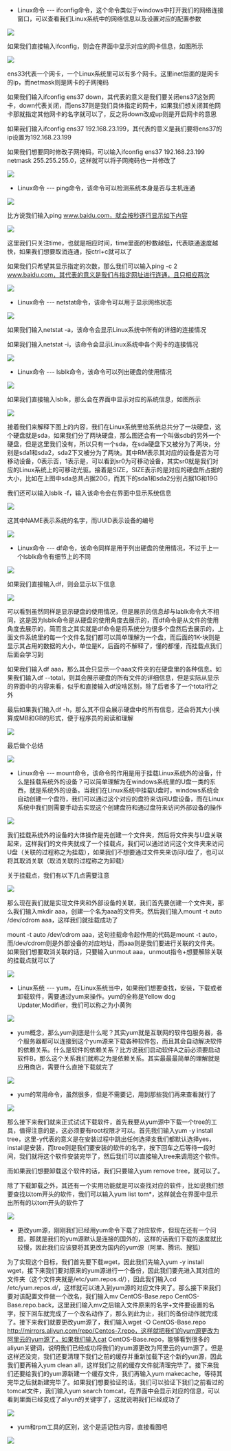- Linux命令 --- ifconfig命令，这个命令类似于windows中打开我们的网络连接窗口，可以查看我们Linux系统中的网络信息以及设置对应的配置参数

![](D:/Rolin的学习笔记/youdaonote-pull/youdaonote/youdaonote-images/WEBRESOURCE8edae76a1cfd0638dc2646b43a508e8e.png)

如果我们直接输入ifconfig，则会在界面中显示对应的网卡信息，如图所示

![](D:/Rolin的学习笔记/youdaonote-pull/youdaonote/youdaonote-images/WEBRESOURCEa9523204309f4f0c075618a9fd05b4a2.png)

ens33代表一个网卡，一个Linux系统里可以有多个网卡。这里inet后面的是网卡的ip，而netmask则是网卡的子网掩码

如果我们输入ifconfig ens37 down，其代表的意义是我们要关闭ens37这张网卡，down代表关闭，而ens37则是我们具体指定的网卡，如果我们想关闭其他网卡那就指定其他网卡的名字就可以了，反之将down改成up则是开启网卡的意思

如果我们输入ifconfig ens37 192.168.23.199，其代表的意义是我们要将ens37的ip设置为192.168.23.199

如果我们想要同时修改子网掩码，可以输入ifconfig ens37 192.168.23.199 netmask 255.255.255.0，这样就可以将子网掩码也一并修改了

![](D:/Rolin的学习笔记/youdaonote-pull/youdaonote/youdaonote-images/WEBRESOURCE7b2418fa3fb6d8cc564c707d7b7b7f09.png)

- Linux命令 --- ping命令，该命令可以检测系统本身是否与主机连通

![](D:/Rolin的学习笔记/youdaonote-pull/youdaonote/youdaonote-images/WEBRESOURCE60e83eade9870c28eb5531ebc5e9155a.png)

比方说我们输入ping www.baidu.com，就会按秒逐行显示如下内容

![](D:/Rolin的学习笔记/youdaonote-pull/youdaonote/youdaonote-images/WEBRESOURCEfde3c42c77ff354defc883a5af5fe1e9.png)

这里我们只关注time，也就是相应时间，time里面的秒数越低，代表联通速度越快，如果我们想要取消连通，按ctrl+c就可以了

如果我们只希望其显示指定的次数，那么我们可以输入ping -c 2 www.baidu.com，其代表的意义是我们与指定网址进行连通，且只相应两次

![](D:/Rolin的学习笔记/youdaonote-pull/youdaonote/youdaonote-images/WEBRESOURCE947c7af3318ef3925c6fcc9d5d00dcfc.png)

- Linux命令 --- netstat命令，该命令可以用于显示网络状态

![](D:/Rolin的学习笔记/youdaonote-pull/youdaonote/youdaonote-images/WEBRESOURCE39b79665702fa072afb18eb35378dcce.png)

如果我们输入netstat -a，该命令会显示Linux系统中所有的详细的连接情况

如果我们输入netstat -i，该命令会显示Linux系统中各个网卡的连接情况

![](D:/Rolin的学习笔记/youdaonote-pull/youdaonote/youdaonote-images/WEBRESOURCEf64d1ed135a82e0abcabd095dc5f238d.png)

- Linux命令 --- lsblk命令，该命令可以列出硬盘的使用情况

![](D:/Rolin的学习笔记/youdaonote-pull/youdaonote/youdaonote-images/WEBRESOURCEe6804eb8691ad8154b6998ef8201d41b.png)

如果我们直接输入lsblk，那么会在界面中显示对应的系统信息，如图所示

![](D:/Rolin的学习笔记/youdaonote-pull/youdaonote/youdaonote-images/WEBRESOURCE9431cf4067a51c275dbac3c145e93390.png)

接着我们来解释下图上的内容，我们在Linux系统里给系统总共分了一块硬盘，这个硬盘就是sda，如果我们分了两块硬盘，那么图还会有一个叫做sdb的另外一个硬盘，但是这里我们没有，所以只有一个sda，在sda硬盘下又被分为了两块，分别是sda1和sda2，sda2下又被分为了两块。其中RM表示其对应的设备是否为可移动设备，0表示否，1表示是，可以看到sr0为可移动设备，其实sr0就是我们对应的Linux系统上的可移动光驱。接着是SIZE，SIZE表示的是对应的硬盘所占据的大小，比如在上图中sda总共占据20G，而其下的sda1和sda2分别占据1G和19G

我们还可以输入lsblk -f，输入该命令会在界面中显示系统信息

![](D:/Rolin的学习笔记/youdaonote-pull/youdaonote/youdaonote-images/WEBRESOURCE3b5633ce73d269ce91ad64efe4f3fc18.png)

这其中NAME表示系统的名字，而UUID表示设备的编号

![](D:/Rolin的学习笔记/youdaonote-pull/youdaonote/youdaonote-images/WEBRESOURCEbf7eb0484744a6a65f8fc7440c97947a.png)

- Linux命令 --- df命令，该命令同样是用于列出硬盘的使用情况，不过于上一个lsblk命令有细节上的不同

![](D:/Rolin的学习笔记/youdaonote-pull/youdaonote/youdaonote-images/WEBRESOURCEeb23faf2a4c543e6ddc8c8f49c0d136a.png)

如果我们直接输入df，则会显示以下信息

![](D:/Rolin的学习笔记/youdaonote-pull/youdaonote/youdaonote-images/WEBRESOURCEd94a46d8a36b76abe17afa577a474d27.png)

可以看到虽然同样是显示硬盘的使用情况，但是展示的信息却与lablk命令大不相同，这是因为lsblk命令是从硬盘的使用角度去展示的，而df命令是从文件的使用角度去展示的，简而言之其实就是df命令是将系统分为很多个盘然后去展示的，上面文件系统里的每一个文件名我们都可以简单理解为一个盘，而后面的1K-块则是显示其占用的数据的大小，单位是K，后面的不解释了，懂的都懂，而挂载点我们后面会学习到

如果我们输入df aaa，那么其会只显示一个aaa文件夹的在硬盘里的各种信息。如果我们输入df --total，则其会展示硬盘的所有文件的详细信息，但是实际从显示的界面中的内容来看，似乎和直接输入df没啥区别，除了后者多了一个total行之外

最后如果我们输入df -h，那么其不但会展示硬盘中的所有信息，还会将其大小换算成MB和GB的形式，便于程序员的阅读和理解

![](D:/Rolin的学习笔记/youdaonote-pull/youdaonote/youdaonote-images/WEBRESOURCE0cf8cc1b838a87e12b717171f0d97a41.png)

最后做个总结

![](D:/Rolin的学习笔记/youdaonote-pull/youdaonote/youdaonote-images/WEBRESOURCEac040adb4216cd6f804bc0c879a5ac20.png)

- Linux命令 --- mount命令，该命令的作用是用于挂载Linux系统外的设备，什么是挂载系统外的设备？可以简单理解为在windows系统里的U盘一类的东西，就是系统外的设备。当我们在Linux系统中挂载U盘时，windows系统会自动创建一个盘符，我们可以通过这个对应的盘符来访问U盘设备，而在Linux系统中我们则需要手动去实现这个创建盘符和通过盘符来访问外部设备的操作

![](D:/Rolin的学习笔记/youdaonote-pull/youdaonote/youdaonote-images/WEBRESOURCE7feca232bcb4ca79de9b5f5f74c40592.png)

我们挂载系统外的设备的大体操作是先创建一个文件夹，然后将文件夹与U盘关联起来，这样我们的文件夹就成了一个挂载点，我们可以通过访问这个文件夹来访问U盘（关联的过程称之为挂载），如果我们不想要通过文件夹来访问U盘了，也可以将其取消关联（取消关联的过程称之为卸载）

关于挂载点，我们有以下几点需要注意

![](D:/Rolin的学习笔记/youdaonote-pull/youdaonote/youdaonote-images/WEBRESOURCEc8ec006abae1b88c6663a1c6519723e5.png)

那么现在我们就是实现文件夹和外部设备的关联，我们首先要创建一个文件夹，那么我们输入mkdir aaa，创建一个名为aaa的文件夹。然后我们输入mount -t auto /dev/cdrom aaa，这样我们就挂载成功了

mount -t auto /dev/cdrom aaa，这句挂载命令起作用的代码是mount -t auto，而/dev/cdrom则是外部设备的对应地址，而aaa则是我们要进行关联的文件夹。如果我们想要取消关联的话，只要输入unmout aaa，unmout指令+想要解除关联的挂载点就可以了

![](D:/Rolin的学习笔记/youdaonote-pull/youdaonote/youdaonote-images/WEBRESOURCE0ec63acd1060c7d4616c07426891b91a.png)

- Linux系统 --- yum，在Linux系统当中，如果我们想要查找，安装，下载或者卸载软件，需要通过yum来操作。yum的全称是Yellow dog Updater,Modifier，我们可以称之为小黄狗

![](D:/Rolin的学习笔记/youdaonote-pull/youdaonote/youdaonote-images/WEBRESOURCEa2446e9edc6579071aed318be62fd894.png)

- yum概念，那么yum到底是什么呢？其实yum就是互联网的软件包服务器，各个服务器都可以连接到这个yum源来下载各种软件包，而且其会自动解决软件的依赖关系。什么是软件的依赖关系？比方说我们启动软件A之前必须要启动软件B，那么这个关系我们就称之为是依赖关系。其实最最最简单的理解就是应用商店，需要什么直接下载就完了

![](D:/Rolin的学习笔记/youdaonote-pull/youdaonote/youdaonote-images/WEBRESOURCE7206d43c6b4e55718bd6731de7e09f02.png)

- yum的常用命令，虽然很多，但是不需要记，用到那些我们再来查看就行了

![](D:/Rolin的学习笔记/youdaonote-pull/youdaonote/youdaonote-images/WEBRESOURCEa68e046e4931b41c81067079f45d7293.png)

那么接下来我们就来正式试试下载软件，首先我要从yum源中下载一个tree的工具，值得注意的是，这必须要有root权限才可以。首先我们输入yum -y install tree，这里-y代表的意义是在安装过程中跳出任何选择支我们都默认选择yes，install是安装，而tree则是我们要安装的软件的名字，按下回车之后等待一段时间，我们就将这个软件安装完毕了，然后我们可以直接输入tree来调用这个软件。

而如果我们想要卸载这个软件的话，我们只要输入yum remove tree，就可以了。

除了下载卸载之外，其还有一个实用功能就是可以查找对应的软件，比如说我们想要查找以tom开头的软件，我们可以输入yum list tom*，这样就会在界面中显示出所有的以tom开头的软件了

![](D:/Rolin的学习笔记/youdaonote-pull/youdaonote/youdaonote-images/WEBRESOURCE41eb3be6381965656bdc73c7473f71a0.png)

- 更改yum源，刚刚我们已经用yum命令下载了对应软件，但现在还有一个问题，那就是我们的yum源默认是连接的国外的，这样的话我们下载的速度就比较慢，因此我们应该要将其更改为国内的yum源（阿里、腾讯、搜狐）

为了实现这个目标，我们首先要下载wget，因此我们先输入yum -y install wget，接下来我们要对原来的yum源进行一个备份，因此我们要先进入其对应的文件夹（这个文件夹就是/etc/yum.repos.d/），因此我们输入cd /etc/yum.repos.d/，这样就可以进入到yum源的对应文件夹了。那么接下来我们要对该配置文件做一个改名，我们输入mv CentOS-Base.repo CentOS-Base.repo.back，这里我们输入mv之后输入文件原来的名字+文件要设置的名字，按下回车就完成了一个改名动作了，那么到此为止，我们的备份动作就完成了。接下来我们就要更改yum源了，我们输入wget -O CentOS-Base.repo http://mirrors.aliyun.com/repo/Centos-7.repo，这样就把我们的yum源更改为阿里云的yum源了，如果我们输入cat CentOS-Base.repo，能够看到很多的aliyun关键词，说明我们已经成功将我们的yum源更改为阿里云的yum源了。但是这样还没完，我们还要清理下我们之前的缓存并重新加载下这个新的yun源，因此我们要再输入yum clean all，这样我们之前的缓存文件就清理完毕了。接下来我们还要给我们的yum源新建一个缓存文件，我们再输入yum makecache，等待其完毕之后就新建完毕了。如果我们想要验证的话，我们可以验证下我们之前看过的tomcat文件，我们输入yum search tomcat，在界面中会显示对应的信息，可以看到里面已经变成了aliyun的关键字了，这就说明我们已经成功了

![](D:/Rolin的学习笔记/youdaonote-pull/youdaonote/youdaonote-images/WEBRESOURCE6e2c2e518d079984d2dd94276b5cb9af.png)

- yum和rpm工具的区别，这个是适记性内容，直接看图吧

![](D:/Rolin的学习笔记/youdaonote-pull/youdaonote/youdaonote-images/WEBRESOURCE48f5e5b63db13bed8d29b538350773e3.png)


